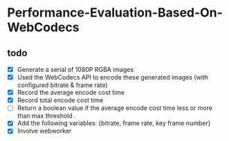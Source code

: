 # Performance-Evaluation-Based-On-WebCodecs
## todo
- [x] Generate a serial of 1080P RGBA images
- [x] Used the WebCodecs API to encode these generated images (with configured bitrate & frame rate)
- [x] Record the average encode cost time 
- [x] Record total encode cost time
- [ ] Return a boolean value if the average encode cost time less or more than max threshold .
- [x] Add the following variables: {bitrate, frame rate, key frame number}
- [x] Involve webworker